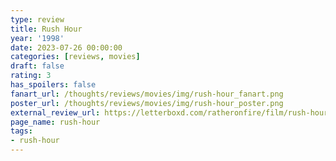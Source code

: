 ```yaml
---
type: review
title: Rush Hour
year: '1998'
date: 2023-07-26 00:00:00
categories: [reviews, movies]
draft: false
rating: 3
has_spoilers: false
fanart_url: /thoughts/reviews/movies/img/rush-hour_fanart.png
poster_url: /thoughts/reviews/movies/img/rush-hour_poster.png
external_review_url: https://letterboxd.com/ratheronfire/film/rush-hour/
page_name: rush-hour
tags:
- rush-hour
---
```


